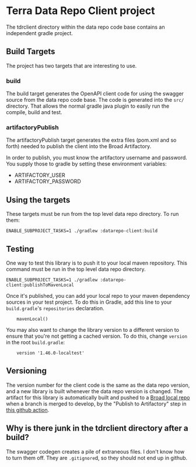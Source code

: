# Terra Data Repo Client project
The tdrclient directory within the data repo code base contains an independent
gradle project.

## Build Targets
The project has two targets that are interesting to use.

### build
The build target generates the OpenAPI client code for using the swagger source from the
data repo code base. The code is generated into the `src/` directory. That allows the
normal gradle java plugin to easily run the compile, build and test.

### artifactoryPublish
The artifactoryPublish target generates the extra files (pom.xml and so forth) needed to
publish the client into the Broad Artifactory.

In order to publish, you must know the artifactory username and password. You supply
those to gradle by setting these environment variables:
- ARTIFACTORY_USER
- ARTIFACTORY_PASSWORD

## Using the targets

These targets must be run from the top level data repo directory. To run them:

```shell
ENABLE_SUBPROJECT_TASKS=1 ./gradlew :datarepo-client:build
```

## Testing

One way to test this library is to push it to your local maven repository. This command must be run
in the top level data repo directory.

```shell
ENABLE_SUBPROJECT_TASKS=1 ./gradlew :datarepo-client:publishToMavenLocal
```

Once it's published, you can add your local repo to your maven dependency sources in your test
project. To do this in Gradle, add this line to your `build.gradle`'s `repositories` declaration.

```
    mavenLocal()
```

You may also want to change the library version to a different version to ensure that you're not
getting a cached version. To do this, change `version` in the root `build.gradle`:

```
    version '1.46.0-localtest'
```


## Versioning
The version number for the client code is the same as the data repo version, and a new library is built
whenever the data repo version is changed. The artifact for this library is automatically built
and pushed to a [Broad local repo](https://broadinstitute.jfrog.io/ui/packages/gav:%2F%2Fbio.terra:datarepo-client)
when a branch is merged to develop,
by the "Publish to Artifactory" step in [this github action](.github/workflows/dev-image-update.yaml).

## Why is there junk in the tdrclient directory after a build?
The swagger codegen creates a pile of extraneous files. I don't know how to turn them off.
They are `.gitignore`d, so they should not end up in github.
